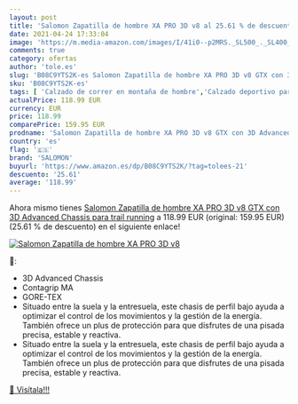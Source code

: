 ```yaml
---
layout: post
title: 'Salomon Zapatilla de hombre XA PRO 3D v8 al 25.61 % de descuento'
date: 2021-04-24 17:33:04
image: 'https://m.media-amazon.com/images/I/41i0--p2MRS._SL500_._SL400_.jpg'
comments: true
category: ofertas
author: 'tole.es'
slug: 'B08C9YTS2K-es Salomon Zapatilla de hombre XA PRO 3D v8 GTX con 3D...'
sku: 'B08C9YTS2K-es'
tags: [ 'Calzado de correr en montaña de hombre','Calzado deportivo para hombre','Calzados de running para hombre','Zapatillas y calzado deportivo para hombre','Zapatos','Zapatos para hombre','Zapatos y complementos','salomon','zapatilla', ]
actualPrice: 118.99 EUR
currency: EUR
price: 118.99
comparePrice: 159.95 EUR
prodname: 'Salomon Zapatilla de hombre XA PRO 3D v8 GTX con 3D Advanced Chassis para trail running'
country: 'es'
flag: '🇪🇸'
brand: 'SALOMON'
buyurl: 'https://www.amazon.es/dp/B08C9YTS2K/?tag=tolees-21'
descuento: '25.61'
average: '118.99'
---
```


Ahora mismo tienes [Salomon Zapatilla de hombre XA PRO 3D v8 GTX con 3D Advanced Chassis para trail running](https://www.amazon.es/dp/B08C9YTS2K/?tag=tolees-21) a 118.99 EUR (original: 159.95 EUR) (25.61 %  de descuento) en el siguiente enlace!

[![Salomon Zapatilla de hombre XA PRO 3D v8](https://m.media-amazon.com/images/I/41i0--p2MRS._SL500_._SL400_.jpg)](https://www.amazon.es/dp/B08C9YTS2K/?tag=tolees-21)

🔎:

- 3D Advanced Chassis
- Contagrip MA
- GORE-TEX
- Situado entre la suela y la entresuela, este chasis de perfil bajo ayuda a optimizar el control de los movimientos y la gestión de la energía. También ofrece un plus de protección para que disfrutes de una pisada precisa, estable y reactiva.
- Situado entre la suela y la entresuela, este chasis de perfil bajo ayuda a optimizar el control de los movimientos y la gestión de la energía. También ofrece un plus de protección para que disfrutes de una pisada precisa, estable y reactiva.

[🛒 Visítala!!!](https://www.amazon.es/dp/B08C9YTS2K/?tag=tolees-21)
